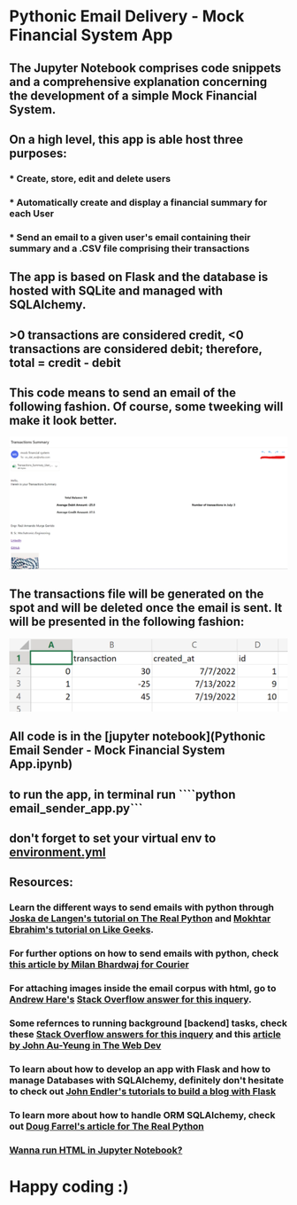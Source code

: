 # Pythonic Email Delivery - Mock Financial System App

## The Jupyter Notebook comprises code snippets and a comprehensive explanation concerning the development of a simple Mock Financial System. 

## On a high level, this app is able host three purposes:

### * Create, store, edit and delete users
### * Automatically create and display a financial summary for each User
### * Send an email to a given user's email containing their summary and a .CSV file comprising their transactions

## The app is based on Flask and the database is hosted with SQLite and managed with SQLAlchemy.

## >0 transactions are considered credit, <0 transactions are considered debit; therefore, total = credit - debit

## This code means to send an email of the following fashion. Of course, some tweeking will make it look better.

![email](images/imagesemail_1try.png)

## The transactions file will be generated on the spot and will be deleted once the email is sent. It will be presented in the following fashion: 
![transactions](images/imagestrxn.png)

## All code is in the [jupyter notebook](Pythonic Email Sender - Mock Financial System App.ipynb)

## to run the app, in terminal run ````python email_sender_app.py```

## don't forget to set your virtual env to [environment.yml](environment.yml)


## Resources:

### Learn the different ways to send emails with python through [Joska de Langen's tutorial on The Real Python](https://realpython.com/python-send-email/#sending-fancy-emails) and [Mokhtar Ebrahim's tutorial on Like Geeks](https://likegeeks.com/python-send-emails/). 
### For further options on how to send emails with python, check [this article by Milan Bhardwaj for Courier](https://www.courier.com/blog/three-ways-to-send-emails-using-python-with-code-tutorials/)

### For attaching images inside the email corpus with html, go to [Andrew Hare's](https://stackoverflow.com/users/34211/andrew-hare) [Stack Overflow answer for this inquery](https://stackoverflow.com/questions/920910/sending-multipart-html-emails-which-contain-embedded-images?newreg=543b5e7c7f3e4020a4c779205bdcda6c). 

### Some refernces to running background [backend] tasks, check these [Stack Overflow answers for this inquery](https://stackoverflow.com/questions/42601478/flask-calling-python-function-on-button-onclick-event) and this [article by John Au-Yeung in The Web Dev](https://thewebdev.info/2022/04/02/how-to-call-a-python-flask-function-on-button-click-event/)

### To learn about how to develop an app with Flask and how to manage Databases with SQLAlchemy, definitely don't hesitate to check out [John Endler's tutorials to build a blog with Flask](https://youtube.com/playlist?list=PLCC34OHNcOtolz2Vd9ZSeSXWc8Bq23yEz)  

### To learn more about how to handle ORM SQLAlchemy, check out [Doug Farrel's article for The Real Python](https://realpython.com/python-sqlite-sqlalchemy/)

### [Wanna run HTML in Jupyter Notebook?](https://www.youtube.com/watch?v=rMrWMbfaOt4)

# Happy coding :)

